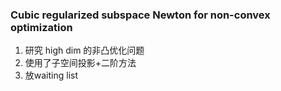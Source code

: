 ### Cubic regularized subspace Newton for non-convex optimization
1. 研究 high dim 的非凸优化问题
2. 使用了子空间投影+二阶方法
3. 放waiting list